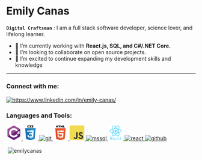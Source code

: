 <h1> Emily Canas </h1>

**`Digital Craftsman`**
: I am a full stack software developer, science lover, and lifelong learner.


- 🔭 I’m currently working with **React.js, SQL, and C#/.NET Core.**
- 👯 I’m looking to collaborate on open source projects.
- 🌱 I’m excited to continue expanding my development skills and knowledge


---
<h3 align="left">Connect with me:</h3>
<p align="left">
<a href="https://linkedin.com/in/https://www.linkedin.com/in/emily-canas/" target="blank"><img align="center" src="https://raw.githubusercontent.com/rahuldkjain/github-profile-readme-generator/master/src/images/icons/Social/linked-in-alt.svg" alt="https://www.linkedin.com/in/emily-canas/" height="30" width="40" /></a>
</p>

<h3 align="left">Languages and Tools:</h3>
<p align="left"> <a href="https://www.w3schools.com/cs/" target="_blank" rel="noreferrer"> <img src="https://raw.githubusercontent.com/devicons/devicon/master/icons/csharp/csharp-original.svg" alt="csharp" width="40" height="40"/> </a> <a href="https://www.w3schools.com/css/" target="_blank" rel="noreferrer"> <img src="https://raw.githubusercontent.com/devicons/devicon/master/icons/css3/css3-original-wordmark.svg" alt="css3" width="40" height="40"/> </a> <a href="https://git-scm.com/" target="_blank" rel="noreferrer"> <img src="https://www.vectorlogo.zone/logos/git-scm/git-scm-icon.svg" alt="git" width="40" height="40"/> </a> <a href="https://www.w3.org/html/" target="_blank" rel="noreferrer"> <img src="https://raw.githubusercontent.com/devicons/devicon/master/icons/html5/html5-original-wordmark.svg" alt="html5" width="40" height="40"/> </a> <a href="https://developer.mozilla.org/en-US/docs/Web/JavaScript" target="_blank" rel="noreferrer"> <img src="https://raw.githubusercontent.com/devicons/devicon/master/icons/javascript/javascript-original.svg" alt="javascript" width="40" height="40"/> </a> <a href="https://www.microsoft.com/en-us/sql-server" target="_blank" rel="noreferrer"> <img src="https://www.svgrepo.com/show/303229/microsoft-sql-server-logo.svg" alt="mssql" width="40" height="40"/> </a> <a href="https://reactjs.org/" target="_blank" rel="noreferrer"> <img src="https://raw.githubusercontent.com/devicons/devicon/master/icons/react/react-original-wordmark.svg" alt="react" width="40" height="40"/> <img src="https://cdn.jsdelivr.net/gh/devicons/devicon/icons/yarn/yarn-original.svg" alt="react" width="40" height="40" /> <img src="https://cdn.jsdelivr.net/gh/devicons/devicon/icons/github/github-original-wordmark.svg"alt="github" width="40" height="40"/> </a> </p>

<p>&nbsp;<img align="center" src="https://github-readme-stats.vercel.app/api?username=emilycanas&show_icons=true&locale=en" alt="emilycanas" /></p>


          
          
 



